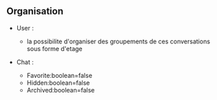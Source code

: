 ## Organisation

- User : 
  - la possibilite d'organiser des groupements de ces conversations sous forme d'etage


- Chat : 
    - Favorite:boolean=false <!-- S'affiche toujours en tete de la liste (message ou pas) -->
    - Hidden:boolean=false <!-- Est verouillé par un mot de passe (User->ChatterProfile->{password:Hashed}) -->
    - Archived:boolean=false <!-- Est en mode archivé ou silentieux --> 


